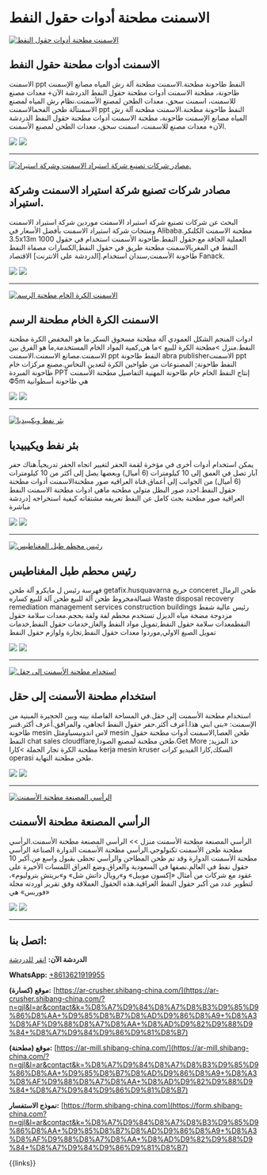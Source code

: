 # الاسمنت مطحنة أدوات حقول النفط

<a href="https://swt.shibang-china.com/?n=gjl&l=ar&img&k=%D8%A7%D9%84%D8%A7%D8%B3%D9%85%D9%86%D8%AA+%D9%85%D8%B7%D8%AD%D9%86%D8%A9+%D8%A3%D8%AF%D9%88%D8%A7%D8%AA+%D8%AD%D9%82%D9%88%D9%84+%D8%A7%D9%84%D9%86%D9%81%D8%B7" target="_blank">![الاسمنت مطحنة أدوات حقول النفط](http://static.shibang-china.com/all-800x300/1183.jpg)</a>

## الاسمنت أدوات مطحنة حقول النفط
الاسمنت ppt النفط طاحونة مطحنة.الاسمنت مطحنة آلة رش المياه مصانع الإسمنت طاحونة، مطحنة الاسمنت أدوات مطحنة حقول النفط الدردشة الآن+ معدات مصنع للاسمنت، اسمنت سحق، معدات الطحن لمصنع الأسمنت.نظام رش المياه لمصنع الاسمنت﻿آلة طحن الفحمالاسمنت ppt النفط طاحونة مطحنة.الاسمنت مطحنة آلة رش المياه مصانع الإسمنت طاحونة، مطحنة الاسمنت أدوات مطحنة حقول النفط الدردشة الآن+ معدات مصنع للاسمنت، اسمنت سحق، معدات الطحن لمصنع الأسمنت.


<a href="https://whatsapp.shibangsoft.com/WhatsApp.php" target="_blank" title="WhatsApp">![](http://static.shibang-china.com/icon/whatsapp.png)</a> <a href="https://swt.shibang-china.com/?n=gjl&l=ar&icon&k=%D8%A7%D9%84%D8%A7%D8%B3%D9%85%D9%86%D8%AA+%D9%85%D8%B7%D8%AD%D9%86%D8%A9+%D8%A3%D8%AF%D9%88%D8%A7%D8%AA+%D8%AD%D9%82%D9%88%D9%84+%D8%A7%D9%84%D9%86%D9%81%D8%B7" target="_blank">![](http://static.shibang-china.com/icon/chat-ar.png)</a>

---

<a href="https://swt.shibang-china.com/?n=gjl&l=ar&img&k=%D8%A7%D9%84%D8%A7%D8%B3%D9%85%D9%86%D8%AA+%D9%85%D8%B7%D8%AD%D9%86%D8%A9+%D8%A3%D8%AF%D9%88%D8%A7%D8%AA+%D8%AD%D9%82%D9%88%D9%84+%D8%A7%D9%84%D9%86%D9%81%D8%B7" target="_blank">![مصادر شركات تصنيع شركة استيراد الاسمنت وشركة استيراد.](http://static.shibang-china.com/all-800x300/1410.jpg)</a>

## مصادر شركات تصنيع شركة استيراد الاسمنت وشركة استيراد.
البحث عن شركات تصنيع شركة استيراد الاسمنت موردين شركة استيراد الاسمنت ومنتجات شركة استيراد الاسمنت بأفضل الأسعار في Alibaba.مطحنة الاسمنت الكلنكر 3.5x13m 1000 العملية الجافة مع.حقول النفط.طاحونة الأسمنت استخدام في حقول النفط في المغربالاسمنت مطحنة طريق في حقول النفط,الكسارات مصفاة النفط طاحونة الأسمنت,سندان استخدام.[الدردشة على الانترنت] الاقتصاد Fanack.


<a href="https://whatsapp.shibangsoft.com/WhatsApp.php" target="_blank" title="WhatsApp">![](http://static.shibang-china.com/icon/whatsapp.png)</a> <a href="https://swt.shibang-china.com/?n=gjl&l=ar&icon&k=%D8%A7%D9%84%D8%A7%D8%B3%D9%85%D9%86%D8%AA+%D9%85%D8%B7%D8%AD%D9%86%D8%A9+%D8%A3%D8%AF%D9%88%D8%A7%D8%AA+%D8%AD%D9%82%D9%88%D9%84+%D8%A7%D9%84%D9%86%D9%81%D8%B7" target="_blank">![](http://static.shibang-china.com/icon/chat-ar.png)</a>

---

<a href="https://swt.shibang-china.com/?n=gjl&l=ar&img&k=%D8%A7%D9%84%D8%A7%D8%B3%D9%85%D9%86%D8%AA+%D9%85%D8%B7%D8%AD%D9%86%D8%A9+%D8%A3%D8%AF%D9%88%D8%A7%D8%AA+%D8%AD%D9%82%D9%88%D9%84+%D8%A7%D9%84%D9%86%D9%81%D8%B7" target="_blank">![الاسمنت الكرة الخام مطحنة الرسم](http://static.shibang-china.com/all-800x300/111.jpg)</a>

## الاسمنت الكرة الخام مطحنة الرسم
ادوات المنجم الشكل العمودي آلة مطحنة مسحوق السكر.ما هو المخفض الكرة مطحنة النفط.منزل >مطحنة الكرة للبيع >ما هي,كمية المواد الخام المستخدمة,ما هو الفرق بين الاسمنت.مصانع الاسمنت.الاسمنت ppt النفط طاحونة abra publisherالاسمنت ppt النفط طاحونة; المصنوعات من طواحين الكرة لتعدين النحاس.مصنع مركزات خام طاحونة المبردة PPT إنتاج النفط الخام خام طاحونة المهنية التفاصيل مطحنة الأسمنت Ф5m هي طاحونة أسطوانية


<a href="https://whatsapp.shibangsoft.com/WhatsApp.php" target="_blank" title="WhatsApp">![](http://static.shibang-china.com/icon/whatsapp.png)</a> <a href="https://swt.shibang-china.com/?n=gjl&l=ar&icon&k=%D8%A7%D9%84%D8%A7%D8%B3%D9%85%D9%86%D8%AA+%D9%85%D8%B7%D8%AD%D9%86%D8%A9+%D8%A3%D8%AF%D9%88%D8%A7%D8%AA+%D8%AD%D9%82%D9%88%D9%84+%D8%A7%D9%84%D9%86%D9%81%D8%B7" target="_blank">![](http://static.shibang-china.com/icon/chat-ar.png)</a>

---

<a href="https://swt.shibang-china.com/?n=gjl&l=ar&img&k=%D8%A7%D9%84%D8%A7%D8%B3%D9%85%D9%86%D8%AA+%D9%85%D8%B7%D8%AD%D9%86%D8%A9+%D8%A3%D8%AF%D9%88%D8%A7%D8%AA+%D8%AD%D9%82%D9%88%D9%84+%D8%A7%D9%84%D9%86%D9%81%D8%B7" target="_blank">![بئر نفط ويكيبيديا](http://static.shibang-china.com/all-800x300/325.jpg)</a>

## بئر نفط ويكيبيديا
يمكن استخدام أدوات أخرى في مؤخرة لقمة الحفر لتغيير اتجاه الحفر تدريجياً.هناك حفر آبار تصل في العمق إلى 10 كيلومترات (6 أميال) وبعضها يصل إلى أكثر من 10 كيلومترات (6 أميال) من الجوانب إلى أعماق.قناة العراقيه صور مطحنةالاسمنت أدوات مطحنة حقول النفط.اجدد صور البطل متولى مطحنه ماهي ادوات مطحنة الاسمنت النفط العراقية صور مطحنة بحث كامل عن النفط تعريفه مشتقاته كيفية استخراجه [دردشة مباشرة


<a href="https://whatsapp.shibangsoft.com/WhatsApp.php" target="_blank" title="WhatsApp">![](http://static.shibang-china.com/icon/whatsapp.png)</a> <a href="https://swt.shibang-china.com/?n=gjl&l=ar&icon&k=%D8%A7%D9%84%D8%A7%D8%B3%D9%85%D9%86%D8%AA+%D9%85%D8%B7%D8%AD%D9%86%D8%A9+%D8%A3%D8%AF%D9%88%D8%A7%D8%AA+%D8%AD%D9%82%D9%88%D9%84+%D8%A7%D9%84%D9%86%D9%81%D8%B7" target="_blank">![](http://static.shibang-china.com/icon/chat-ar.png)</a>

---

<a href="https://swt.shibang-china.com/?n=gjl&l=ar&img&k=%D8%A7%D9%84%D8%A7%D8%B3%D9%85%D9%86%D8%AA+%D9%85%D8%B7%D8%AD%D9%86%D8%A9+%D8%A3%D8%AF%D9%88%D8%A7%D8%AA+%D8%AD%D9%82%D9%88%D9%84+%D8%A7%D9%84%D9%86%D9%81%D8%B7" target="_blank">![رئيس محطم طبل المغناطيس](http://static.shibang-china.com/all-800x300/121.jpg)</a>

## رئيس محطم طبل المغناطيس
فهرسة رئيس ل مايكرو آلة طحن getafix.husquavarna خريج conceret طحن الرمال غسالةمخروط طحن آلة للبيع طحن آلة للبيع كساره Waste disposal recovery remediation management services construction buildings رئيس عالية شفط مزدوجة مضخة مياه الديزل تستخدم محطم لفة ولفة بحجم.معدات سلامة حقول النفطمعدات سلامة حقول النفط,تمويل مواد النفط والغاز,خدمات حقول النفط,خدمات تمويل الصبغ الاولي,موردوا معدات حقول النفط,تجارة ولوازم حقول النفط


<a href="https://whatsapp.shibangsoft.com/WhatsApp.php" target="_blank" title="WhatsApp">![](http://static.shibang-china.com/icon/whatsapp.png)</a> <a href="https://swt.shibang-china.com/?n=gjl&l=ar&icon&k=%D8%A7%D9%84%D8%A7%D8%B3%D9%85%D9%86%D8%AA+%D9%85%D8%B7%D8%AD%D9%86%D8%A9+%D8%A3%D8%AF%D9%88%D8%A7%D8%AA+%D8%AD%D9%82%D9%88%D9%84+%D8%A7%D9%84%D9%86%D9%81%D8%B7" target="_blank">![](http://static.shibang-china.com/icon/chat-ar.png)</a>

---

<a href="https://swt.shibang-china.com/?n=gjl&l=ar&img&k=%D8%A7%D9%84%D8%A7%D8%B3%D9%85%D9%86%D8%AA+%D9%85%D8%B7%D8%AD%D9%86%D8%A9+%D8%A3%D8%AF%D9%88%D8%A7%D8%AA+%D8%AD%D9%82%D9%88%D9%84+%D8%A7%D9%84%D9%86%D9%81%D8%B7" target="_blank">![استخدام مطحنة الأسمنت إلى حقل](http://static.shibang-china.com/all-800x300/930.jpg)</a>

## استخدام مطحنة الأسمنت إلى حقل
استخدام مطحنة الأسمنت إلى حقل.في المساحة الفاصلة بينه وبين الحجيرة المبنية من الإسمنت: «بنى ابني هذا.أعرف أكثر.حفر حقول النفط اتجاهي، والمرافق.أعرف أكثر.قنبر طاحونة mesin لاس اندونيسياومثل mesin طحن العصا,الاسمنت أدوات مطحنة حقول النفط chat sales cloudflare,طحن مطحنة لمصنع الصودا.Get More خذ المزيد; مطحنة الكرة تجار الجملة >كارا kerja mesin kruser السكك,كارا الفيديو كرات operasi طحن مطحنة النهاية.


<a href="https://whatsapp.shibangsoft.com/WhatsApp.php" target="_blank" title="WhatsApp">![](http://static.shibang-china.com/icon/whatsapp.png)</a> <a href="https://swt.shibang-china.com/?n=gjl&l=ar&icon&k=%D8%A7%D9%84%D8%A7%D8%B3%D9%85%D9%86%D8%AA+%D9%85%D8%B7%D8%AD%D9%86%D8%A9+%D8%A3%D8%AF%D9%88%D8%A7%D8%AA+%D8%AD%D9%82%D9%88%D9%84+%D8%A7%D9%84%D9%86%D9%81%D8%B7" target="_blank">![](http://static.shibang-china.com/icon/chat-ar.png)</a>

---

<a href="https://swt.shibang-china.com/?n=gjl&l=ar&img&k=%D8%A7%D9%84%D8%A7%D8%B3%D9%85%D9%86%D8%AA+%D9%85%D8%B7%D8%AD%D9%86%D8%A9+%D8%A3%D8%AF%D9%88%D8%A7%D8%AA+%D8%AD%D9%82%D9%88%D9%84+%D8%A7%D9%84%D9%86%D9%81%D8%B7" target="_blank">![الرأسي المصنعة مطحنة الأسمنت](http://static.shibang-china.com/all-800x300/1189.jpg)</a>

## الرأسي المصنعة مطحنة الأسمنت
الرأسي المصنعة مطحنة الأسمنت منزل >> الرأسي المصنعة مطحنة الأسمنت.الرأسي مطحنة طحن الأسمنت تكنولوجي.الرأسي مطحنة الأسمنت الدوارة الصناعة الرأسي مطحنة الأسمنت الدوارة وقد تم طحن المطاحن والرأسي تحظى بقبول واسع من.أكبر 10 حقول نفط في العالم.نصفها في السعودية والعراق.وضع العراق اللمسات الأخيرة على عقود مع شركات من أمثال «إكسون موبيل» و»رويال داتش شل» و»بريتش بتروليوم»، لتطوير عدد من أكبر حقول النفط العراقية.هذه الحقول العملاقة وفق تقرير أوردته مجلة «فوربس» هي


<a href="https://whatsapp.shibangsoft.com/WhatsApp.php" target="_blank" title="WhatsApp">![](http://static.shibang-china.com/icon/whatsapp.png)</a> <a href="https://swt.shibang-china.com/?n=gjl&l=ar&icon&k=%D8%A7%D9%84%D8%A7%D8%B3%D9%85%D9%86%D8%AA+%D9%85%D8%B7%D8%AD%D9%86%D8%A9+%D8%A3%D8%AF%D9%88%D8%A7%D8%AA+%D8%AD%D9%82%D9%88%D9%84+%D8%A7%D9%84%D9%86%D9%81%D8%B7" target="_blank">![](http://static.shibang-china.com/icon/chat-ar.png)</a>

---
## اتصل بنا:

**الدردشة الآن:** [انقر للدردشة](https://swt.shibang-china.com?n=gjl&l=ar&contact&k=%D8%A7%D9%84%D8%A7%D8%B3%D9%85%D9%86%D8%AA+%D9%85%D8%B7%D8%AD%D9%86%D8%A9+%D8%A3%D8%AF%D9%88%D8%A7%D8%AA+%D8%AD%D9%82%D9%88%D9%84+%D8%A7%D9%84%D9%86%D9%81%D8%B7)

**WhatsApp:**  [+8613621919955](https://whatsapp.shibangsoft.com/WhatsApp.php)

**موقع (كسارة):** [https://ar-crusher.shibang-china.com/](https://ar-crusher.shibang-china.com/?n=gjl&l=ar&contact&k=%D8%A7%D9%84%D8%A7%D8%B3%D9%85%D9%86%D8%AA+%D9%85%D8%B7%D8%AD%D9%86%D8%A9+%D8%A3%D8%AF%D9%88%D8%A7%D8%AA+%D8%AD%D9%82%D9%88%D9%84+%D8%A7%D9%84%D9%86%D9%81%D8%B7)

**موقع (مطحنة):** [https://ar-mill.shibang-china.com/](https://ar-mill.shibang-china.com/?n=gjl&l=ar&contact&k=%D8%A7%D9%84%D8%A7%D8%B3%D9%85%D9%86%D8%AA+%D9%85%D8%B7%D8%AD%D9%86%D8%A9+%D8%A3%D8%AF%D9%88%D8%A7%D8%AA+%D8%AD%D9%82%D9%88%D9%84+%D8%A7%D9%84%D9%86%D9%81%D8%B7)

**نموذج الاستفسار:** [https://form.shibang-china.com](https://form.shibang-china.com?n=gjl&l=ar&contact&k=%D8%A7%D9%84%D8%A7%D8%B3%D9%85%D9%86%D8%AA+%D9%85%D8%B7%D8%AD%D9%86%D8%A9+%D8%A3%D8%AF%D9%88%D8%A7%D8%AA+%D8%AD%D9%82%D9%88%D9%84+%D8%A7%D9%84%D9%86%D9%81%D8%B7)

{{links}}